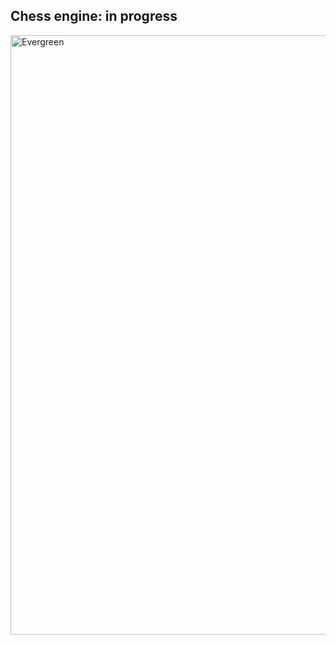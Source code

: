 ## Chess engine: in progress
<img width="959" alt="Evergreen" src="https://user-images.githubusercontent.com/90988942/210699926-f95e44b8-cbfb-4823-bd65-8cee131cfc0f.png">
